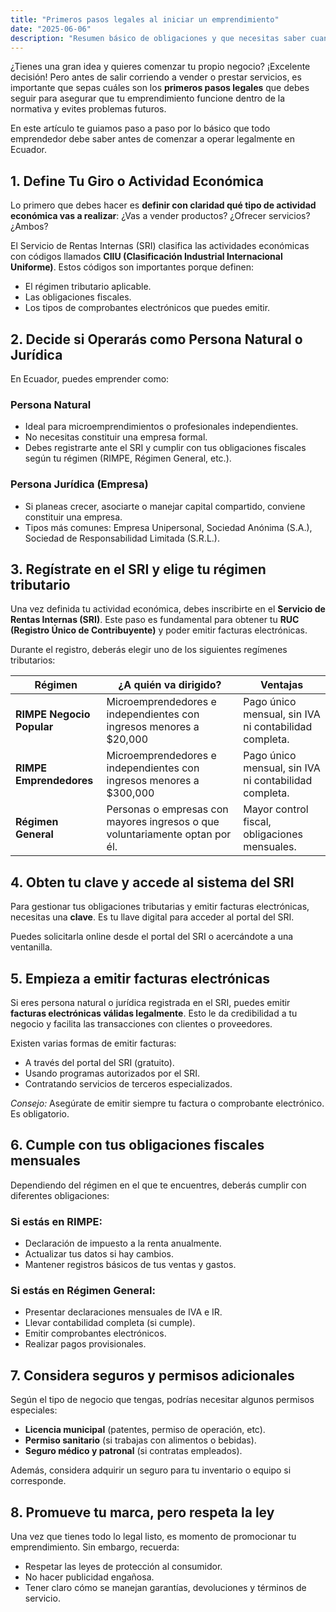 ```yaml
---
title: "Primeros pasos legales al iniciar un emprendimiento"
date: "2025-06-06"
description: "Resumen básico de obligaciones y que necesitas saber cuando empiezas tu emprendimiento"
---  
```

¿Tienes una gran idea y quieres comenzar tu propio negocio? ¡Excelente decisión! Pero antes de salir corriendo a vender o prestar servicios, es importante que sepas cuáles son los **primeros pasos legales** que debes seguir para asegurar que tu emprendimiento funcione dentro de la normativa y evites problemas futuros.  

En este artículo te guiamos paso a paso por lo básico que todo emprendedor debe saber antes de comenzar a operar legalmente en Ecuador.



## 1.  Define Tu Giro o Actividad Económica

Lo primero que debes hacer es **definir con claridad qué tipo de actividad económica vas a realizar**: ¿Vas a vender productos? ¿Ofrecer servicios? ¿Ambos?

El Servicio de Rentas Internas (SRI) clasifica las actividades económicas con códigos llamados **CIIU (Clasificación Industrial Internacional Uniforme)**. Estos códigos son importantes porque definen:

- El régimen tributario aplicable.
- Las obligaciones fiscales.
- Los tipos de comprobantes electrónicos que puedes emitir.



## 2.  Decide si Operarás como Persona Natural o Jurídica

En Ecuador, puedes emprender como:

###  **Persona Natural**
- Ideal para microemprendimientos o profesionales independientes.
- No necesitas constituir una empresa formal.
- Debes registrarte ante el SRI y cumplir con tus obligaciones fiscales según tu régimen (RIMPE, Régimen General, etc.).

###  **Persona Jurídica (Empresa)**
- Si planeas crecer, asociarte o manejar capital compartido, conviene constituir una empresa.
- Tipos más comunes: Empresa Unipersonal, Sociedad Anónima (S.A.), Sociedad de Responsabilidad Limitada (S.R.L.).




## 3.  Regístrate en el SRI y elige tu régimen tributario

Una vez definida tu actividad económica, debes inscribirte en el **Servicio de Rentas Internas (SRI)**. Este paso es fundamental para obtener tu **RUC (Registro Único de Contribuyente)** y poder emitir facturas electrónicas.

Durante el registro, deberás elegir uno de los siguientes regímenes tributarios:

| Régimen | ¿A quién va dirigido? | Ventajas |
|--------|------------------------|----------|
| **RIMPE Negocio Popular** | Microemprendedores e independientes con ingresos menores a $20,000 | Pago único mensual, sin IVA ni contabilidad completa. |
| **RIMPE Emprendedores** | Microemprendedores e independientes con ingresos menores a $300,000 | Pago único mensual, sin IVA ni contabilidad completa. |
| **Régimen General** | Personas o empresas con mayores ingresos o que voluntariamente optan por él. | Mayor control fiscal, obligaciones mensuales. |





## 4.  Obten tu clave  y accede al sistema del SRI

Para gestionar tus obligaciones tributarias y emitir facturas electrónicas, necesitas una **clave**. Es tu llave digital para acceder al portal del SRI.

Puedes solicitarla online desde el portal del SRI o acercándote a una ventanilla.



## 5.  Empieza a emitir facturas electrónicas

Si eres persona natural o jurídica registrada en el SRI, puedes emitir **facturas electrónicas válidas legalmente**. Esto le da credibilidad a tu negocio y facilita las transacciones con clientes o proveedores.

Existen varias formas de emitir facturas:

- A través del portal del SRI (gratuito).
- Usando programas autorizados por el SRI.
- Contratando servicios de terceros especializados.

 *Consejo:* Asegúrate de emitir siempre tu factura o comprobante electrónico. Es obligatorio.



## 6.  Cumple con tus obligaciones fiscales mensuales

Dependiendo del régimen en el que te encuentres, deberás cumplir con diferentes obligaciones:

### Si estás en **RIMPE**:
- Declaración de impuesto a la renta anualmente.
- Actualizar tus datos si hay cambios.
- Mantener registros básicos de tus ventas y gastos.

### Si estás en **Régimen General**:
- Presentar declaraciones mensuales de IVA e IR.
- Llevar contabilidad completa (si cumple).
- Emitir comprobantes electrónicos.
- Realizar pagos provisionales.




## 7.  Considera seguros y permisos adicionales

Según el tipo de negocio que tengas, podrías necesitar algunos permisos especiales:

- **Licencia municipal** (patentes, permiso de operación, etc).
- **Permiso sanitario** (si trabajas con alimentos o bebidas).
- **Seguro médico y patronal** (si contratas empleados).

Además, considera adquirir un seguro para tu inventario o equipo si corresponde.



## 8.  Promueve tu marca, pero respeta la ley

Una vez que tienes todo lo legal listo, es momento de promocionar tu emprendimiento. Sin embargo, recuerda:

- Respetar las leyes de protección al consumidor.
- No hacer publicidad engañosa.
- Tener claro cómo se manejan garantías, devoluciones y términos de servicio.
